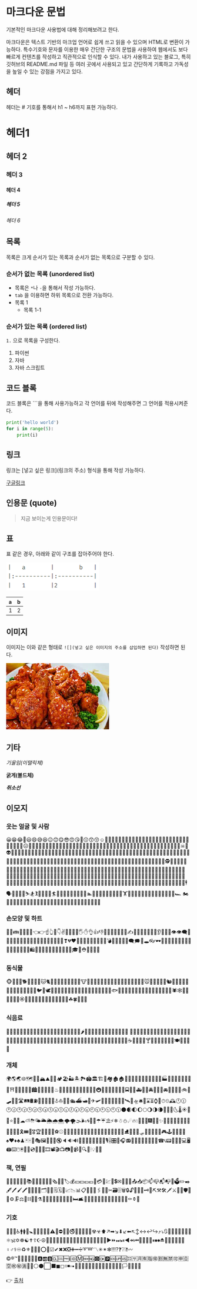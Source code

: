 # 마크다운 문법

기본적인 마크다운 사용법에 대해 정리해보려고 한다.

마크다운은 텍스트 기반의 마크업 언어로 쉽게 쓰고 읽을 수 있으며 HTML로 변환이 가능하다. 특수기호와 문자를 이용한 매우 간단한 구조의 문법을 사용하여 웹에서도 보다 빠르게 컨텐츠를 작성하고 직관적으로 인식할 수 있다. 내가 사용하고 있는 블로그, 특히 깃허브의 README.md 파일 등 여러 곳에서 사용되고 있고 간단하게 기록하고 가독성을 높일 수 있는 강점을 가지고 있다. 

## 헤더
헤더는 # 기호를 통해서 h1 ~ h6까지 표현 가능하다.

>
# 헤더1
## 헤더 2
### 헤더 3
#### 헤더 4
##### 헤더 5
###### 헤더 6

## 목록
목록은 크게 순서가 있는 목록과 순서가 없는 목록으로 구분할 수 있다. 

### 순서가 없는 목록 (unordered list)
- 목록은 `*`나 `-`을 통해서 작성 가능하다.
- `tab` 을 이용하면 하위 목록으로 전환 가능하다.
- 목록 1
  - 목록 1-1

### 순서가 있는 목록 (ordered list)
`1.` 으로 목록을 구성한다.
1. 파이썬
2. 자바
3. 자바 스크립트

## 코드 블록
 코드 블록은 ```을 통해 사용가능하고 각 언어를 뒤에 작성해주면 그 언어를 적용시켜준다. 

```python
print('hello world')
for i in range(5):
    print(i)
```

## 링크
 링크는 [넣고 싶은 링크](링크의 주소) 형식을 통해 작성 가능하다.

[구글링크](https://www.google.co.kr/)

## 인용문 (quote)
> 지금 보이는게 인용문이다!

## 표
표 같은 경우, 아래와 같이 구조를 잡아주어야 한다. 

![](markdown.assets/image.png)

| a    | b    |
| :--- | :--- |
| 1    | 2    |

## 이미지
이미지는 이와 같은 형태로 `![](넣고 싶은 이미지의 주소를 삽입하면 된다)` 작성하면 된다.

![](markdown.assets/image-16420790285801.png)



## 기타

*기울임(이탤릭체)*

**굵게(볼드체)**

***취소선***



## 이모지

### 웃는 얼굴 및 사람
😀😁😂🤣😃😄😅😆😉😊😋😎😍😘🥰😗😙😚☺🙂🤗🤩🤔🤨😐😑😶🙄😏😣😥😮🤐😯😪😫😴😌😛😜😝🤤😒😓😔😕🙃🤑😲☹🙁😖😞😟😤😢😭😦😧😨😩🤯😬😰😱🥵🥶😳🤪😵😡😠🤬😷🤒🤕🤢🤮🤧😇🤠🥳🥴🥺🤥🤫🤭🧐🤓😈👿🤡👹👺💀☠👻👽👾🤖💩😺😸😹😻😼😽🙀😿😾🙈🙉🙊👶🧒👦👧🧑👱👨👱‍♂🧔👩👱‍♀🧓👴👵👨‍⚕👩‍⚕👨‍🎓👩‍🎓👨‍🏫👩‍🏫👨‍⚖👩‍⚖👨‍🌾👩‍🌾👨‍🍳👩‍🍳👨‍🔧👩‍🔧👨‍🏭👩‍🏭👨‍💼👩‍💼👨‍🔬👩‍🔬👨‍💻👩‍💻👨‍🎤👩‍🎤👨‍🎨👩‍🎨👨‍✈👩‍✈👨‍🚀👩‍🚀👨‍🚒👩‍🚒👮👮‍♂👮‍♀🕵🕵‍♂🕵‍♀💂💂‍♂💂‍♀👷👷‍♂👷‍♀🤴👸👳👳‍♂👳‍♀👲🧕🤵👰🤰🤱👼🎅🤶🦸🦸‍♀🦸‍♂🦹🦹‍♀🦹‍♂🧙🧙‍♀🧙‍♂🧚🧚‍♀🧚‍♂🧛🧛‍♀🧛‍♂🧜🧜‍♀🧜‍♂🧝🧝‍♀🧝‍♂🧞🧞‍♀🧞‍♂🧟🧟‍♀🧟‍♂🙍🙍‍♂🙍‍♀🙎🙎‍♂🙎‍♀🙅🙅‍♂🙅‍♀🙆🙆‍♂🙆‍♀💁💁‍♂💁‍♀🙋🙋‍♂🙋‍♀🙇🙇‍♂🙇‍♀🤦🤦‍♂🤦‍♀🤷🤷‍♂🤷‍♀💆💆‍♂💆‍♀💇💇‍♂💇‍♀🚶🚶‍♂🚶‍♀🏃🏃‍♂🏃‍♀💃🕺👯👯‍♂👯‍♀🧖🧖‍♀🧖‍♂🧗🧗‍♀🧗‍♂🧘🧘‍♀🧘‍♂🛀🛌🕴🗣👤👥🤺🏇⛷🏂🏌🏌‍♂🏌‍♀🏄🏄‍♂🏄‍♀🚣🚣‍♂🚣‍♀🏊🏊‍♂🏊‍♀⛹⛹‍♂⛹‍♀🏋🏋‍♂🏋‍♀🚴🚴‍♂🚴‍♀🚵🚵‍♂🚵‍♀🏎 🏍🤸🤸‍♂🤸‍♀🤼🤼‍♂🤼‍♀🤽🤽‍♂🤽‍♀🤾🤾‍♂🤾‍♀🤹🤹‍♂🤹‍♀👫👬👭


### 손모양 및 하트
💏💑👪🤳💪🦵🦶👈👉☝👆🖕👇✌🤞🖖🤘🤙🖐✋👌👍👎✊👊🤛🤜🤚👋🤟✍👏👐🙌🤲🙏🤝💅👂👃👣👀👁👁‍🗨🧠🦴🦷👅👄🦰🦱🦳🦲💋💘💝💖💗💓💞💕💌❣💔❤🧡💛💚💙💜🖤💟💤💢💣💥💦💨💫💬🗨🗯💭🕳👓🕶🥽🥼👔👕👖🧣🧤🧥🧦👗👘👙👚👛👜👝🛍🎒👞👟🥾🥿👠👡👢👑👒🎩🎓🧢⛑📿💄💍💎

### 동식물
🐵🐒🦍🐶🐕🐩🐺🦊🦝🐱🐈🦁🐯🐅🐆🐴🐎🦄🦓🦌🐮🐂🐃🐄🐷🐖🐗🐽🐏🐑🐐🐪🐫🦙🦒🐘🦏🦛🐭🐁🐀🐹🐰🐇🐿🦔🦇🐻🐨🐼🦘🦡🐾🦃🐔🐓🐣🐤🐥🐦🐧🕊🦅🦆🦢🦉🦚🦜🐸🐊🐢🦎🐍🐲🐉🦕🦖🐳🐋🐬🐟🐠🐡🦈🐙🐚🦀🦞🦐🦑🐌🦋🐛🐜🐝🐞🦗🕷🕸🦂🦟🦠💐🌸💮🏵🌹🥀🌺🌻🌼🌷🌱🌲🌳🌴🌵🌾🌿☘🍀🍁🍂🍃

### 식음료
🍇🍈🍉🍊🍋🍌🍍🥭🍎🍏🍐🍑🍒🍓🥝🍅🥥🥑🍆🥔🥕🌽🌶🥒🥬🥦🍄🥜🌰🍞🥐🥖🥨🥯🥞🧀
🍖🍗🥩🥓🍔🍟🍕🌭🥪🌮🌯🥙🥚🍳🥘🍲🥣🥗🍿🧂🥫🍱🍘🍙🍚🍛🍜🍝🍠🍢🍣🍤🍥🥮🍡🥟🥠🥡🍦🍧🍨🍩🍪🎂🍰🧁🥧🍫🍬🍭🍮🍯🍼🥛☕🍵🍶🍾🍷🍸🍹🍺🍻🥂🥃🥤🥢🍽🍴🥄🔪🏺

### 개체
🌍🌎🌏🌐🗺🗾🧭🏔⛰🌋🗻🏕🏖🏜🏝🏞🏟🏛🏗🧱🏘🏚🏠🏡🏢🏣🏤🏥🏦🏨🏩🏪🏫🏬🏭🏯🏰💒🗼🗽⛪🕌🕍⛩🕋⛲⛺🌁🌃🏙🌄🌅🌆🌇🌉♨🌌🎠🎡🎢💈🎪🚂🚃🚄🚅🚆🚇🚈🚉🚊🚝🚞🚋🚌🚍🚎🚐🚑🚒🚓🚔🚕🚖🚗🚘🚙🚚🚛🚜🚲🛴🛹🛵🚏🛣🛤🛢⛽🚨🚥🚦🛑🚧⚓⛵🛶🚤🛳⛴🛥🚢✈🛩🛫🛬💺🚁🚟🚠🚡🛰🚀🛸🛎🧳⌛⏳⌚⏰⏱⏲🕰🕛🕧🕐🕜🕑🕝🕒🕞🕓🕟🕔🕠🕕🕡🕖🕢🕗🕣🕘🕤🕙🕥🕚🕦🌑🌒🌓🌔🌕🌖🌗🌘🌙🌚🌛🌜🌡☀🌝🌞⭐🌟🌠☁⛅⛈🌤🌥🌦🌧🌨🌩🌪🌫🌬🌀🌈🌂☂☔⛱⚡❄☃⛄☄🔥💧🌊🎃🎄🎆🎇🧨✨🎈🎉🎊🎋🎍🎎🎏🎐🎑🧧🎀🎁🎗🎟🎫🎖🏆🏅🥇🥈🥉⚽⚾🥎🏀🏐🏈🏉🎾🥏🎳🏏🏑🏒🥍🏓🏸🥊🥋🥅⛳⛸🎣🎽🎿🛷🥌🎯🎱🔮🧿🎮🕹🎰🎲🧩🧸♠♥♦♣♟🃏🀄🎴🎭🖼🎨🧵🧶🔇🔈🔉🔊📢📣📯🔔🔕🎼🎵🎶🎙🎚🎛🎤🎧📻🎷🎸🎹🎺🎻🥁📱📲☎📞📟📠🔋🔌💻🖥🖨⌨🖱🖲💽💾💿📀🧮🎥🎞📽🎬📺📷📸📹📼🔍🔎🕯💡🔦🏮

### 책, 연필
📔📕📖📗📘📙📚📓📒📃📜📄📰🗞📑🔖🏷💰💴💵💶💷💸💳🧾💹💱💲✉📧📨📩📤📥📦📫📪📬📭📮🗳✏✒🖋🖊🖌🖍📝💼📁📂🗂📅📆🗒🗓📇📈📉📊📋📌📍📎🖇📏📐✂🗃🗄🗑🔒🔓🔏🔐🔑🗝🔨⛏⚒🛠🗡⚔🔫🏹🛡🔧🔩⚙🗜⚖🔗⛓🧰🧲⚗🧪🧫🧬🔬🔭📡💉💊🚪🛏🛋🚽🚿🛁🧴🧷🧹🧺🧻🧼🧽🧯🛒🚬⚰⚱🗿

### 기호
🏧🚮🚰♿🚹🚺🚻🚼🚾🛂🛃🛄🛅⚠🚸⛔🚫🚳🚭🚯🚱🚷📵🔞☢☣⬆↗➡↘⬇↙⬅↖↕↔↩↪⤴⤵🔃🔄🔙🔚🔛🔜🔝🛐⚛🕉✡☸☯✝☦☪☮🕎🔯♈♉♊♋♌♍♎♏♐♑♒♓⛎🔀🔁🔂▶⏩⏭⏯◀⏪⏮🔼⏫🔽⏬⏸⏹⏺⏏🎦🔅🔆📶📳📴♀♂⚕♾♻⚜🔱📛🔰⭕✅☑✔✖❌❎➕➖➗➰➿〽✳✴❇‼⁉❓❔❕❗〰©®™💯🔠🔡🔢🔣🔤🅰🆎🅱🆑🆒🆓ℹ🆔Ⓜ🆕🆖🅾🆗🅿🆘🆙🆚🈁🈂🈷🈶🈯🉐🈹🈚🈲🉑🈸🈴🈳㊗㊙🈵🔴🔵⚪⚫⬜⬛◼◻◽◾▫▪🔶🔷🔸🔹🔺🔻💠🔘🔲🔳🏁🚩🎌🏴🏳🏳‍🌈🏴‍☠



👉 [출처](https://kali-live.tistory.com/22)
